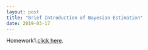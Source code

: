 ```yaml
---
layout: post
title: "Brief Introduction of Bayesian Estimation"
date: 2019-03-17
---
```

Homework1.[click here]({{site.baseur}}/MicroecoAssign/Microeco_hw1_WeitongYao.pdf).
